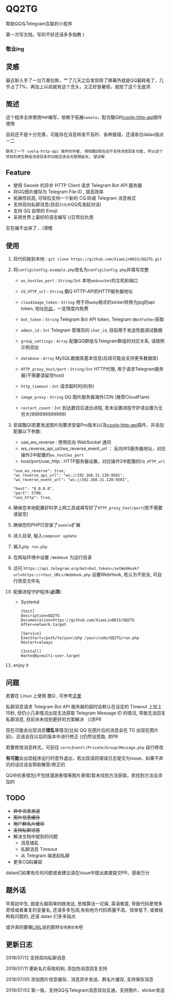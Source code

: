 
# QQ2TG
帮助QQ与Telegram互联的小程序

第一次写文档，写的不好还请多多指教 )

### 敬业ing

## 灵感
最近新入手了一台万普拉斯，艹了几天之后发现除了屏幕外就是QQ最耗电了，几乎占了7%，再加上以前就有这个念头，又正好是暑假，就挖了这个无底洞

## 简述
这个程序主体使用`PHP`编写，依赖于拓展`swoole`，配合酷Q的[coolq-http-api](https://github.com/richardchien/coolq-http-api)插件使用

目前还不是十分完善，可能存在消息转发不及时、各种报错，还请各位dalao指点一二

```
联系了一下 coolq-http-api 插件的作者, 得知酷Q现在还不支持消息回复功能, 所以这个项目的原生群组消息回复的功能应该会无限期延长, 望谅解
```

## Feature
- 使用 Swoole 的异步 HTTP Client 请求 Telegram Bot API 服务器
- 将QQ图片缓存为 Telegram File ID , 提高效率
- 拓展性较高, 可轻松支持一个新的 CQ 码或 Telegram 消息格式
- 支持双向私聊消息(目前`只允许`QQ先发起对话)
- 支持 QQ 自带的 Emoji
- 采用世界上最好的语言编写  ((日常拉仇恨

实在编不出来了...  /滑稽

## 使用
1. 将代码拖到本地 :  ```git clone https://github.com/XiaoLin0815/QQ2TG.git```

2. 将`config\Config.example.php`改名为`config\Config.php`并填写完整
    - `ws_host`/`ws_port` :  `String/Int` 本地`websocket`的主机和端口
    
    - `CQ_HTTP_url` :  `String` 酷Q HTTP-API的HTTP服务器地址
    - `cloudimage_token` :  `String` 用于将`webp`格式的sicker转换为jpg的api token, 地址[在此](https://www.cloudimage.io)，一定限度内免费
    - `bot_token` :  `String` Telegram Bot API token, Telegram `@BotFather`获取
    - `admin_id` :  `Int` Telegram 管理员的 `chat_id`, 目前用于发送性能调试数据
    - `group_settings` :  `Array` 配置QQ群组与Telegram群组的对应关系, 请按照示例添加
    - `database` :  `Array` MySQL数据库基本信息(后续可能会支持更多数据库)
    - `HTTP_proxy_host/port` :  `String/Int` HTTP代理, 用于请求Telegram服务器(不需要请留空host)
    - `http_timeout` :  `Int` 请求超时时间(秒)
    - `image_proxy` :  `String` QQ 图片服务器海外CDN (推荐CloudFlare)
    - `restart_count` :  `Int` 到达数目后退出进程, 若未设置进程守护请设置为无穷大(999999999999)
3. 安装酷Q(若要发送图片则要求安装Pro版本)以及[coolq-http-api](https://github.com/richardchien/coolq-http-api)插件，并添加配置以下参数:
    - use_ws_reverse :  使用反向 WebSocket 通讯
    - ws_reverse_api_url/ws_reverse_event_url ： 反向WS服务器地址，对应操作2中配置的`ws_host`/`ws_port`
    - host/port/use_http :  HTTP服务器设置，对应操作2中配置的`CQ_HTTP_url`
    ```
    "use_ws_reverse": true,
    "ws_reverse_api_url": "ws://192.168.31.120:9501",
    "ws_reverse_event_url": "ws://192.168.31.120:9501",
    
    "host": "0.0.0.0",
    "port": 5700,
    "use_http": true,
    ```
4. 确保您本地配置好科学上网工具或填写好了`HTTP_proxy_host/port`(若不需要请留空)
5. 确保您的PHP已安装了`swoole`扩展
6. 进入目录, 输入```composer update```
7. 输入```php run.php```
8. 在网站环境中设置 `/WebHook` 为运行目录
9. 访问 `https://api.telegram.org/bot<bot_token>/setWebHook?url=https://<Your_URL>/WebHook.php` 设置WebHook, 若认为不安全, 可自行改变文件名
10. 配置进程守护程序(**必须**):
    - Systemd
        ```
        [Unit]
        Description=QQ2TG
        Documentation=https://github.com/XiaoLin0815/QQ2TG
        After=network.target
        
        [Service]
        ExecStart=/path/to/your/php /your/code/QQ2TG/run.php
        Restart=always
        
        [Install]
        WantedBy=multi-user.target
        ```
11. enjoy it

## 问题
若要在 Linux 上使用 酷Q , 可参考[这里](https://github.com/CoolQ/docker-wine-coolq)

私聊消息请求 Telegram Bot API 服务器的超时会默认在设定的 Timeout 上加上15秒, 但仍小几率情况出现无法获取 Telegram Message ID 的情况, 导致无法回复私聊消息, 目前尚未找到更好的方案解决  （(求PR 

现在可能会出现消息**错乱**等情况(比如 QQ 在图片后的消息会在 TG 出现在图片前)，应该会在以后的版本中进行修正  ((仍然没思路, 求PR

若要修改消息样式，可前往 `core\Event\(Private/Group)Message.php` 自行修改

**有可能**会出现程序运行时意外退出，若出现请将错误日志提交为issue，如果不弃坑的话应该会帮助解答/修正的

QQ中的表情包(不包括漫游表情等图片表情)暂未找到方法获取，若找到方法会添加的

## TODO
- ~~异步消息发送~~
- ~~图片信息缓存~~
- ~~用户群名片缓存~~
- ~~支持私聊消息~~
- 解决文档中提到的问题
  - 消息错乱
  - 私聊消息 Timeout
  - 从 Telegram 端发起私聊
- 更多CQ码兼容

dalao们如果有任何问题或者建议请在Issue中提出直接提交PR，感谢万分

## 题外话
毕竟初中生, 就是头脑简单四肢发达, 思维算法一坨屎, 英语极差, 导致代码里很多奇怪或者重复的变量名, 还请多多包涵,有些地方代码质量不高、效率低下, 或者结构有问题的, 还请 dalao 们多多指点 

或许真的要像[LWL](https://lwl.moe)说的那样`变得更优秀`吧

## 更新日志
2018/07/12 支持双向私聊消息

2018/07/11 更新名片获取机制, 添加伪消息回复支持

2018/07/05 添加图片信息缓存、消息异步发送、群名片缓存, 支持保存消息

2018/07/02 第一版，支持QQ与Telegram消息双向互通，支持图片、sticker发送
